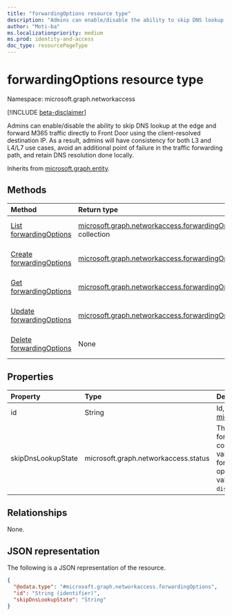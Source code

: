 ```yaml
---
title: "forwardingOptions resource type"
description: "Admins can enable/disable the ability to skip DNS lookup at the edge and forward M365 traffic directly to Front Door using the client-resolved destination IP. As a result, admins will have consistency for both L3 and L4/L7 use cases, avoid an additional point of failure in the traffic forwarding path, and retain DNS resolution done locally."
author: "Moti-ba"
ms.localizationpriority: medium
ms.prod: identity-and-access
doc_type: resourcePageType
---
```


# forwardingOptions resource type

Namespace: microsoft.graph.networkaccess

[!INCLUDE [beta-disclaimer](../../includes/beta-disclaimer.md)]

Admins can enable/disable the ability to skip DNS lookup at the edge and forward M365 traffic directly to Front Door using the client-resolved destination IP. As a result, admins will have consistency for both L3 and L4/L7 use cases, avoid an additional point of failure in the traffic forwarding path, and retain DNS resolution done locally.

Inherits from [microsoft.graph.entity](../resources/entity.md).

## Methods
|Method|Return type|Description|
|:---|:---|:---|
|[List forwardingOptions](../api/networkaccess-settings-list-forwardingoptions.md)|[microsoft.graph.networkaccess.forwardingOptions](../resources/networkaccess-forwardingoptions.md) collection|Get a list of the [microsoft.graph.networkaccess.forwardingOptions](../resources/networkaccess-forwardingoptions.md) objects and their properties.|
|[Create forwardingOptions](../api/networkaccess-settings-post-forwardingoptions.md)|[microsoft.graph.networkaccess.forwardingOptions](../resources/networkaccess-forwardingoptions.md)|Create a new [microsoft.graph.networkaccess.forwardingOptions](../resources/networkaccess-forwardingoptions.md) object.|
|[Get forwardingOptions](../api/networkaccess-forwardingoptions-get.md)|[microsoft.graph.networkaccess.forwardingOptions](../resources/networkaccess-forwardingoptions.md)|Read the properties and relationships of a [microsoft.graph.networkaccess.forwardingOptions](../resources/networkaccess-forwardingoptions.md) object.|
|[Update forwardingOptions](../api/networkaccess-forwardingoptions-update.md)|[microsoft.graph.networkaccess.forwardingOptions](../resources/networkaccess-forwardingoptions.md)|Update the properties of a [microsoft.graph.networkaccess.forwardingOptions](../resources/networkaccess-forwardingoptions.md) object.|
|[Delete forwardingOptions](../api/networkaccess-settings-delete-forwardingoptions.md)|None|Delete a [microsoft.graph.networkaccess.forwardingOptions](../resources/networkaccess-forwardingoptions.md) object.|

## Properties
|Property|Type|Description|
|:---|:---|:---|
|id|String|Id, Inherited from [microsoft.graph.entity](../resources/entity.md).|
|skipDnsLookupState|microsoft.graph.networkaccess.status|The forwardingOptions control manages the various traffic forwarding options.The possible values are: `enabled`, `disabled`.|

## Relationships
None.

## JSON representation
The following is a JSON representation of the resource.
<!-- {
  "blockType": "resource",
  "keyProperty": "id",
  "@odata.type": "microsoft.graph.networkaccess.forwardingOptions",
  "baseType": "microsoft.graph.entity",
  "openType": false
}
-->
``` json
{
  "@odata.type": "#microsoft.graph.networkaccess.forwardingOptions",
  "id": "String (identifier)",
  "skipDnsLookupState": "String"
}
```

